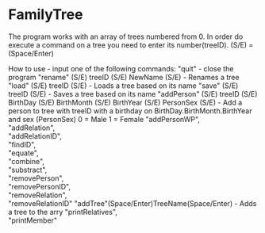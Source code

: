 # FamilyTree

The program works with an array of trees numbered from 0. In order do execute a command on a tree you need to enter its number(treeID).
(S/E) = (Space/Enter)

How to use - input one of the following commands:
 	"quit" - close the program
	"rename" (S/E) treeID (S/E) NewName (S/E) - Renames a tree
	"load" (S/E) treeID (S/E) - Loads a tree based on its name
	"save" (S/E) treeID (S/E) - Saves a tree based on its name
	"addPerson" (S/E) treeID (S/E) BirthDay (S/E) BirthMonth (S/E) BirthYear (S/E) PersonSex (S/E) - Add a person to tree with treeID with a birthday on BirthDay.BirthMonth.BirthYear and sex (PersonSex) 0 = Male 1 = Female
	"addPersonWP",      
	"addRelation",      
	"addRelationID",    
	"findID",           
	"equate",           
	"combine",          
	"substract",        
	"removePerson",     
	"removePersonID",  
	"removeRelation",   
	"removeRelationID"
	"addTree"(Space/Enter)TreeName(Space/Enter) - Adds a tree to the arry
	"printRelatives",  
	"printMember"
